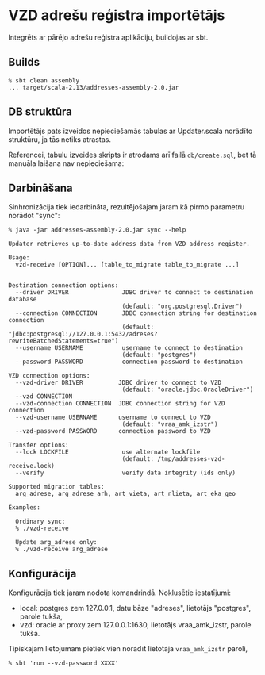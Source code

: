 # VZD adrešu reģistra importētājs

Integrēts ar pārējo adrešu reģistra aplikāciju, buildojas ar sbt.

## Builds

    % sbt clean assembly
    ... target/scala-2.13/addresses-assembly-2.0.jar


## DB struktūra

Importētājs pats izveidos nepieciešamās tabulas ar Updater.scala norādīto struktūru, ja tās netiks atrastas.

Referencei, tabulu izveides skripts ir atrodams arī failā `db/create.sql`, bet tā manuāla laišana nav nepieciešama:


## Darbināšana

Sinhronizācija tiek iedarbināta, rezultējošajam jaram kā pirmo parametru norādot "sync":

    % java -jar addresses-assembly-2.0.jar sync --help

    Updater retrieves up-to-date address data from VZD address register.

    Usage:
      vzd-receive [OPTION]... [table_to_migrate table_to_migrate ...]


    Destination connection options:
      --driver DRIVER               JDBC driver to connect to destination database
                                    (default: "org.postgresql.Driver")
      --connection CONNECTION       JDBC connection string for destination connection
                                    (default: "jdbc:postgresql://127.0.0.1:5432/adreses?rewriteBatchedStatements=true")
      --username USERNAME           username to connect to destination
                                    (default: "postgres")
      --password PASSWORD           connection password to destination

    VZD connection options:
      --vzd-driver DRIVER          JDBC driver to connect to VZD
                                    (default: "oracle.jdbc.OracleDriver")
      --vzd CONNECTION
      --vzd-connection CONNECTION  JDBC connection string for VZD connection
      --vzd-username USERNAME      username to connect to VZD
                                    (default: "vraa_amk_izstr")
      --vzd-password PASSWORD      connection password to VZD

    Transfer options:
      --lock LOCKFILE               use alternate lockfile
                                    (default: /tmp/addresses-vzd-receive.lock)
      --verify                      verify data integrity (ids only)

    Supported migration tables:
      arg_adrese, arg_adrese_arh, art_vieta, art_nlieta, art_eka_geo

    Examples:

      Ordinary sync:
      % ./vzd-receive

      Update arg_adrese only:
      % ./vzd-receive arg_adrese

## Konfigurācija

Konfigurācija tiek jaram nodota komandrindā. Noklusētie iestatījumi:

- local: postgres zem 127.0.0.1, datu bāze "adreses", lietotājs "postgres", parole tukša,
- vzd: oracle ar proxy zem 127.0.0.1:1630, lietotājs vraa_amk_izstr, parole tukša.

Tipiskajam lietojumam pietiek vien norādīt lietotāja `vraa_amk_izstr` paroli,

    % sbt 'run --vzd-password XXXX'


